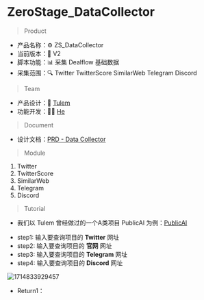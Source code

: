 # ZeroStage_DataCollector
> Product
- 产品名称：⚙ ZS_DataCollector
- 当前版本：📍 V2
- 脚本功能：📊 采集 Dealflow 基础数据
- 采集范围：🔍 Twitter TwitterScore SimilarWeb Telegram Discord
> Team
- 产品设计：🤵 [Tulem](https://twitter.com/Tulem_eth)
- 功能开发：👨‍💻 [He](https://github.com/woshiwjkdeyeye)
> Document
- 设计文档：[PRD - Data Collector](https://docs.google.com/document/d/1jgSWQTfaZ112U1yCC2lCpTPZiNtb7xjW1gg-l9qT4-M/edit?usp=sharing,"设计说明书")
> Module
1. Twitter
2. TwitterScore
3. SimilarWeb
4. Telegram
5. Discord
> Tutorial
- 我们以 Tulem 曾经做过的一个A类项目 PublicAI 为例：[PublicAI](https://docs.google.com/spreadsheets/d/1LKTF56h5Op9zgrk0X5jESW8WGcMUotluwZFxtZpvhIM/edit#gid=1088484738)
* step1: 输入要查询项目的 **Twitter** 网址
* step2: 输入要查询项目的 **官网** 网址
* step3: 输入要查询项目的 **Telegram** 网址
* step4: 输入要查询项目的 **Discord** 网址

![1714833929457](https://github.com/Gesge/ZeroStage_DataCollector/assets/88234771/cb439240-4c74-43c2-aa96-3ac7dd556d8b)

- Return1：

